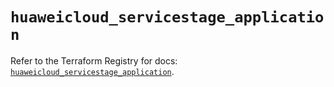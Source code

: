 # `huaweicloud_servicestage_application`

Refer to the Terraform Registry for docs: [`huaweicloud_servicestage_application`](https://registry.terraform.io/providers/huaweicloud/huaweicloud/1.71.1/docs/resources/servicestage_application).
